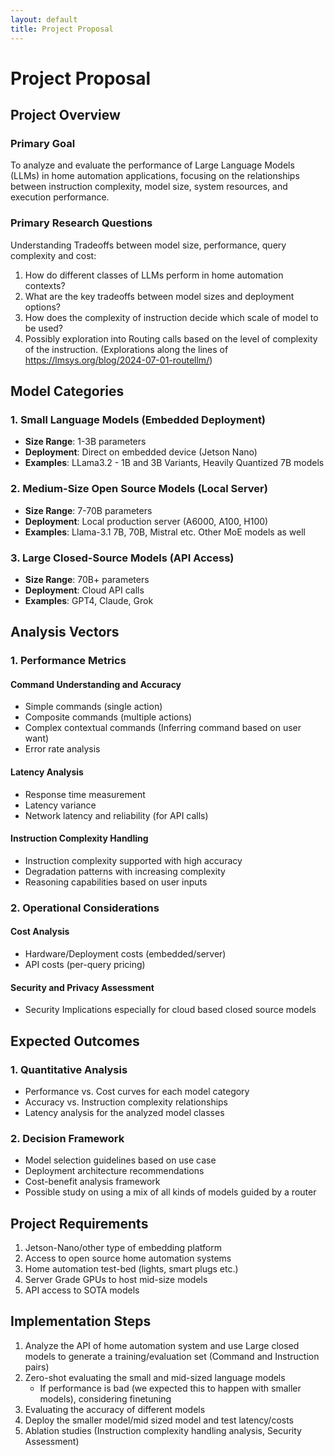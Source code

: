 ```yaml
---
layout: default
title: Project Proposal
---
```


# Project Proposal

## Project Overview

### Primary Goal
To analyze and evaluate the performance of Large Language Models (LLMs) in home automation applications, focusing on the relationships between instruction complexity, model size, system resources, and execution performance.

### Primary Research Questions
Understanding Tradeoffs between model size, performance, query complexity and cost:
1. How do different classes of LLMs perform in home automation contexts?
2. What are the key tradeoffs between model sizes and deployment options?
3. How does the complexity of instruction decide which scale of model to be used? 
4. Possibly exploration into Routing calls based on the level of complexity of the instruction. (Explorations along the lines of https://lmsys.org/blog/2024-07-01-routellm/)

## Model Categories

### 1. Small Language Models (Embedded Deployment)
- **Size Range**: 1-3B parameters
- **Deployment**: Direct on embedded device (Jetson Nano)
- **Examples**: LLama3.2 - 1B and 3B Variants, Heavily Quantized 7B models

### 2. Medium-Size Open Source Models (Local Server)
- **Size Range**: 7-70B parameters
- **Deployment**: Local production server (A6000, A100, H100)
- **Examples**: Llama-3.1 7B, 70B, Mistral etc. Other MoE models as well

### 3. Large Closed-Source Models (API Access)
- **Size Range**: 70B+ parameters
- **Deployment**: Cloud API calls
- **Examples**: GPT4, Claude, Grok

## Analysis Vectors

### 1. Performance Metrics

#### Command Understanding and Accuracy
- Simple commands (single action)
- Composite commands (multiple actions)
- Complex contextual commands (Inferring command based on user want)
- Error rate analysis

#### Latency Analysis
- Response time measurement
- Latency variance
- Network latency and reliability (for API calls)

#### Instruction Complexity Handling
- Instruction complexity supported with high accuracy
- Degradation patterns with increasing complexity
- Reasoning capabilities based on user inputs

### 2. Operational Considerations

#### Cost Analysis
- Hardware/Deployment costs (embedded/server)
- API costs (per-query pricing)

#### Security and Privacy Assessment
- Security Implications especially for cloud based closed source models

## Expected Outcomes

### 1. Quantitative Analysis
- Performance vs. Cost curves for each model category
- Accuracy vs. Instruction complexity relationships
- Latency analysis for the analyzed model classes

### 2. Decision Framework
- Model selection guidelines based on use case
- Deployment architecture recommendations
- Cost-benefit analysis framework
- Possible study on using a mix of all kinds of models guided by a router

## Project Requirements
1. Jetson-Nano/other type of embedding platform
2. Access to open source home automation systems
3. Home automation test-bed (lights, smart plugs etc.)
4. Server Grade GPUs to host mid-size models
5. API access to SOTA models

## Implementation Steps
1. Analyze the API of home automation system and use Large closed models to generate a training/evaluation set (Command and Instruction pairs)
2. Zero-shot evaluating the small and mid-sized language models
   - If performance is bad (we expected this to happen with smaller models), considering finetuning
3. Evaluating the accuracy of different models
4. Deploy the smaller model/mid sized model and test latency/costs
5. Ablation studies (Instruction complexity handling analysis, Security Assessment)